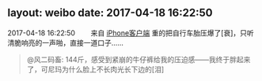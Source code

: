 layout: weibo
date: 2017-04-18 16:22:50
---
<meta name="referrer" content="no-referrer" />

2017-04-18 16:22:50  &nbsp;&nbsp;&nbsp;&nbsp;&nbsp;&nbsp; 来自 <a href="http://app.weibo.com/t/feed/9ksdit" rel="nofollow">iPhone客户端</a>
重的把自行车胎压爆了[衰]，只听清脆响亮的一声啪，直接一道口子……
>  @风二码畜: 144斤，感受到紧崩的牛仔裤给我的压迫感——我终于胖起来了，可尼玛为什么脸上不长肉光长下边的[泪] ​​​
